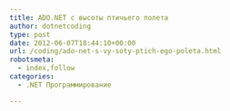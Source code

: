 ```yaml
---
title: ADO.NET с высоты птичьего полета
author: dotnetcoding
type: post
date: 2012-06-07T18:44:10+00:00
url: /coding/ado-net-s-vy-soty-ptich-ego-poleta.html
robotsmeta:
  - index,follow
categories:
  - .NET Программирование

---
```

